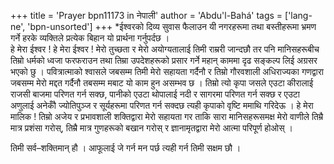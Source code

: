 +++
title = 'Prayer bpn11173 in नेपाली'
author = 'Abdu'l-Bahá'
tags = ['lang-ne', 'bpn-unsorted']
+++
*ईश्वरको दिव्य सुवास फैलाउन यी नगरहरूमा तथा बस्तीहरूमा भ्रमण गर्ने हरके व्यक्तिले प्रत्येक बिहान यो प्रार्थना गर्नुपर्दछ ।	
हे मेरा ईश्वर ! हे मेरा ईश्वर ! मेरो तुच्छता र मेरो अयोग्यतालाई तिमी राम्ररी जान्दछौ तर पनि मानिसहरूबीच तिम्रो धर्मको ध्वजा फरफराउन तथा तिम्रा उपदेशहरूको प्रसार गर्ने महान् काममा दृढ सङ्कल्प लिई अग्रसर भएको छु । पवित्रात्माको श्वासले जबसम्म तिमी मेरो सहायता गर्दैनौ र तिम्रो गौरवशाली अधिराज्यका गणद्वारा जबसम्म मेरो मद्दत गर्दैनौ तबसम्म मबाट यो काम हुन असम्भव छ । तिम्रो त्यो कृपा जसले एउटा कीरालाई राजसी बाजमा परिणत गर्न सक्छ, पानीको एउटा थोपालाई नदी र सागरमा परिणत गर्न सक्छ र एउटा अणुलाई अनेकौँ ज्योतिपुञ्ज र सूर्यहरूमा परिणत गर्न सक्दछ त्यही कृपाको वृष्टि ममाथि गरिदेऊ । हे मेरा मालिक ! तिम्रो अजेय र प्रभावशाली शक्तिद्वारा मेरो सहायता गर ताकि सारा मानिसहरूसमक्ष मेरो वाणीले तिम्रै मात्र प्रशंसा गरोस्, तिम्रै मात्र गुणहरूको बखान गरोस् र ज्ञानामृतद्वारा मेरो आत्मा परिपूर्ण होओस् । 

तिमी सर्व–शक्तिमान् हौ । आफूलाई जे गर्न मन पर्छ त्यही गर्न तिमी सक्षम छौ ।
